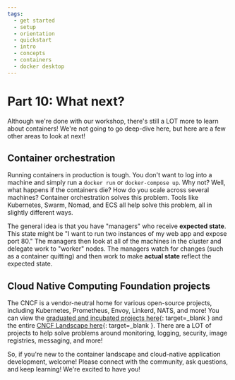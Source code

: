 ```yaml
---
tags:
  - get started
  - setup
  - orientation
  - quickstart
  - intro
  - concepts
  - containers
  - docker desktop
---
```


# Part 10: What next?

Although we're done with our workshop, there's still a LOT more to learn about
containers! We're not going to go deep-dive here, but here are a few other
areas to look at next!

## Container orchestration

Running containers in production is tough. You don't want to log into a machine
and simply run a `docker run` or `docker-compose up`. Why not? Well, what
happens if the containers die? How do you scale across several machines?
Container orchestration solves this problem. Tools like Kubernetes, Swarm,
Nomad, and ECS all help solve this problem, all in slightly different ways.

The general idea is that you have "managers" who receive **expected state**.
This state might be "I want to run two instances of my web app and expose port
80." The managers then look at all of the machines in the cluster and delegate
work to "worker" nodes. The managers watch for changes (such as a container
quitting) and then work to make **actual state** reflect the expected state.

## Cloud Native Computing Foundation projects

The CNCF is a vendor-neutral home for various open-source projects, including
Kubernetes, Prometheus, Envoy, Linkerd, NATS, and more! You can view the
[graduated and incubated projects here](https://www.cncf.io/projects/){: target=_blank }
and the entire [CNCF Landscape here](https://landscape.cncf.io/){: target=_blank }.
There are a LOT of projects to help solve problems around monitoring, logging,
security, image registries, messaging, and more!

So, if you're new to the container landscape and cloud-native application
development, welcome! Please connect with the community, ask questions, and
keep learning! We're excited to have you!
